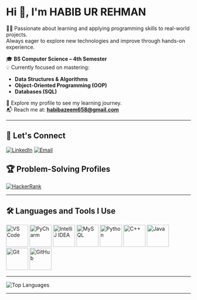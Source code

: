 # Hi 👋, I'm HABIB UR REHMAN

👨‍💻 Passionate about learning and applying programming skills to real-world projects.  
Always eager to explore new technologies and improve through hands-on experience.  

🎓 **BS Computer Science – 4th Semester**  
💡 Currently focused on mastering:  
- **Data Structures & Algorithms**
- **Object-Oriented Programming (OOP)**
- **Databases (SQL)**

📂 Explore my profile to see my learning journey.  
📬 Reach me at: **habibazeem658@gmail.com**

---

## 🔗 Let's Connect
[![LinkedIn](https://img.shields.io/badge/LinkedIn-blue?style=for-the-badge&logo=linkedin&logoColor=white)](https://www.linkedin.com/in/habib-ur-rehman-66a80428b/)
[![Email](https://img.shields.io/badge/Email-0078D4?style=for-the-badge&logo=microsoft-outlook&logoColor=white)](mailto:habibazeem658@gmail.com)

## 🏆 Problem-Solving Profiles
[![HackerRank](https://img.shields.io/badge/HackerRank-2EC866?style=for-the-badge&logo=HackerRank&logoColor=white)](https://www.hackerrank.com/habibazeem658)

---

## 🛠️ Languages and Tools I Use

<p align="left">
  <img src="https://cdn.jsdelivr.net/gh/devicons/devicon/icons/vscode/vscode-original.svg" width="60" height="60" alt="VS Code"/>
  <img src="https://cdn.jsdelivr.net/gh/devicons/devicon/icons/pycharm/pycharm-original.svg" width="60" height="60" alt="PyCharm"/>
  <img src="https://cdn.jsdelivr.net/gh/devicons/devicon/icons/intellij/intellij-original.svg" width="60" height="60" alt="IntelliJ IDEA"/>
  <img src="https://cdn.jsdelivr.net/gh/devicons/devicon/icons/mysql/mysql-original.svg" width="60" height="60" alt="MySQL"/>
  <img src="https://cdn.jsdelivr.net/gh/devicons/devicon/icons/python/python-original.svg" width="60" height="60" alt="Python"/>
  <img src="https://cdn.jsdelivr.net/gh/devicons/devicon/icons/cplusplus/cplusplus-original.svg" width="60" height="60" alt="C++"/>
  <img src="https://cdn.jsdelivr.net/gh/devicons/devicon/icons/java/java-original.svg" width="60" height="60" alt="Java"/>
  <img src="https://cdn.jsdelivr.net/gh/devicons/devicon/icons/git/git-original.svg" width="60" height="60" alt="Git"/>
  <img src="https://cdn.jsdelivr.net/gh/devicons/devicon/icons/github/github-original.svg" width="60" height="60" alt="GitHub"/>
</p>

---
![Top Languages](https://github-readme-stats.vercel.app/api/top-langs/?username=HabibUrRehman-mk&layout=compact)

---

